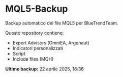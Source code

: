 ﻿# MQL5-Backup

Backup automatico dei file MQL5 per BlueTrendTeam.

Questo repository contiene:
- Expert Advisors (OmniEA, Argonaut)
- Indicatori personalizzati
- Script
- Include files (MQH)

**Ultimo backup:** 22 aprile 2025, 16:36













